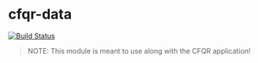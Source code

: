 # cfqr-data

[![Build Status](https://travis-ci.org/CFQR/cfqr-data.svg?branch=master)](https://travis-ci.org/CFQR/cfqr-data)

> NOTE: This module is meant to use along with the CFQR application!